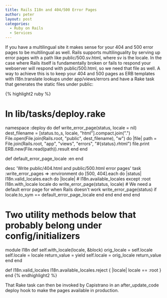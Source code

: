 ```yaml
---
title: Rails I18n and 404/500 Error Pages
author: peter
layout: post
categories:
  - Ruby on Rails
  - Services
---
```

If you have a multilingual site it makes sense for your 404 and 500 error pages to be multilingual as well. Rails supports multilinguality by serving up error pages with a path like public/500.sv.html, where sv is the locale. In the case where Rails itself is fundamentally broken or fails to respond your webserver will respond with public/500.html, so we need that file as well. A way to achieve this is to keep your 404 and 500 pages as ERB templates with I18n.translate lookups under app/views/errors and have a Rake task that generates the static files under public:

{% highlight2 ruby %}
# In lib/tasks/deploy.rake
namespace :deploy do
  def write_error_page(status, locale = nil)
    dest_filename = [status.to_s, locale, "html"].compact.join(".")
    File.open(File.join(Rails.root, "public", dest_filename), "w") do |file|
      path = File.join(Rails.root, "app", "views", "errors", "#{status}.rhtml")
      file.print ERB.new(File.read(path)).result
    end
  end

  def default_error_page_locale
    :en
  end

  desc 'Write public/404.html and public/500.html error pages'
  task :write_error_pages => :environment do
    [500, 404].each do |status|
      I18n.valid_locales.each do |locale| # I18n.available_locales except :root
        I18n.with_locale locale do
          write_error_page(status, locale)
          # We need a default error page for when Rails doesn't work
          write_error_page(status) if locale.to_sym == default_error_page_locale
        end
      end
    end
  end
end

# Two utility methods below that probably belong under config/initializers
module I18n
  def self.with_locale(locale, &block)
    orig_locale = self.locale
    self.locale = locale
    return_value = yield
    self.locale = orig_locale
    return_value
  end
end

def I18n.valid_locales
  I18n.available_locales.reject { |locale| locale == :root }
end
{% endhighlight2 %}

That Rake task can then be invoked by Capistrano in an after\_update\_code deploy hook to make the pages available in production.